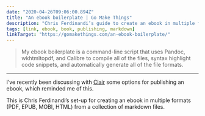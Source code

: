 ```yaml
---
date: "2020-04-26T09:06:00.894Z"
title: "An ebook boilerplate | Go Make Things"
description: "Chris Ferdinandi’s guide to create an ebook in multiple formats from a collection of markdown files"
tags: [link, ebook, book, publishing, markdown]
linkTarget: "https://gomakethings.com/an-ebook-boilerplate/"
---
```

> My ebook boilerplate is a command-line script that uses Pandoc, wkhtmltopdf, and Calibre to compile all of the files, syntax highlight code snippets, and automatically generate all of the file formats.
---

I’ve recently been discussing with [Clair](https://www.clairirwinphotography.com/) some options for publishing an ebook, which reminded me of this.

This is Chris Ferdinandi’s set-up for creating an ebook in multiple formats (PDF, EPUB, MOBI, HTML) from a collection of markdown files.
